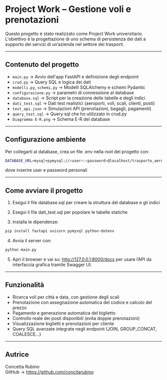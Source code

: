 # Project Work – Gestione voli e prenotazioni

Questo progetto è stato realizzato come Project Work universitario.  
L'obiettivo è la progettazione di uno schema di persistenza dei dati a supporto dei servizi di un’azienda nel settore dei trasporti.

---

## Contenuto del progetto

- `main.py` → Avvio dell'app FastAPI e definizione degli endpoint
- `crud.py` → Query SQL e logica dei dati
- `modelli.py`, `schemi.py` → Modelli SQLAlchemy e schemi Pydantic
- `configurazione.py` → parametri di connessione al database
- `database.sql` → Script per la creazione delle tabelle e degli indici
- `dati_test.sql` → Dati test realistici (aeroporti, voli, scali, clienti, posti)
- `test_api.json` → Simulazioni API (prenotazioni, bagagli, pagamenti)
- `query_test.sql` → Query sql che ho utilizzato in crud.py
- `Diagramma E-R.png` → Schema E-R del database

---

## Configurazione ambiente
Per collegarti al database, crea un file .env nella root del progetto con:
```bash
DATABASE_URL=mysql+pymysql://<user>:<password>@localhost/trasporto_aereo
```
dove inserire user e password personali

---

## Come avviare il progetto

1. Esegui il file database.sql per creare la struttura del database e gli indici

2. Esegui il file dati_test.sql per popolare le tabelle statiche

3. Installa le dipendenze:
```bash
pip install fastapi uvicorn pymysql python-dotenv
```
4. Avvia il server con:
```bash
python main.py
```
5. Apri il browser e vai su:
http://127.0.0.1:8000/docs
per usare l’API da interfaccia grafica tramite Swagger UI.

---

## Funzionalità

- Ricerca voli per città e data, con gestione degli scali
- Prenotazione con assegnazione automatica del codice e calcolo del prezzo
- Pagamento e generazione automatica del biglietto
- Controllo reale dei posti disponibili (evita doppie prenotazioni)
- Visualizzazione biglietti e prenotazioni per cliente
- Query SQL avanzate integrate negli endpoint (JOIN, GROUP_CONCAT, COALESCE…)

---

## Autrice

Concetta Rubino  
GitHub → https://github.com/concitarubino
